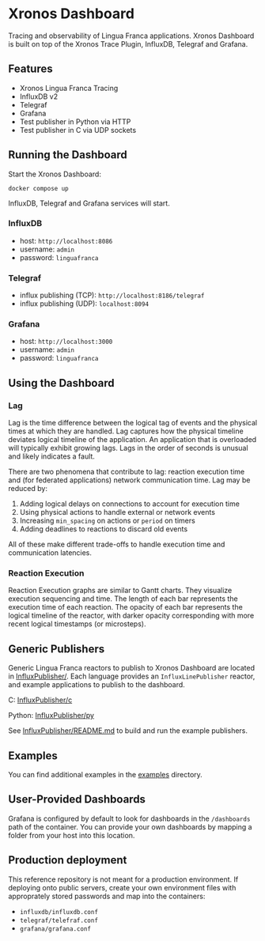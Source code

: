 # Xronos Dashboard

Tracing and observability of Lingua Franca applications. Xronos Dashboard is built on top of the Xronos Trace Plugin, InfluxDB, Telegraf and Grafana.

## Features

- Xronos Lingua Franca Tracing
- InfluxDB v2
- Telegraf
- Grafana
- Test publisher in Python via HTTP
- Test publisher in C via UDP sockets

## Running the Dashboard

Start the Xronos Dashboard:

```shell
docker compose up
```

InfluxDB, Telegraf and Grafana services will start.

### InfluxDB

- host: `http://localhost:8086`
- username: `admin`
- password: `linguafranca`

### Telegraf

- influx publishing (TCP): `http://localhost:8186/telegraf`
- influx publishing (UDP): `localhost:8094`

### Grafana

- host: `http://localhost:3000`
- username: `admin`
- password: `linguafranca`

## Using the Dashboard

### Lag

Lag is the time difference between the logical tag of events and the physical times at which they are handled. Lag captures how the physical timeline deviates logical timeline of the application. An application that is overloaded will typically exhibit growing lags. Lags in the order of seconds is unusual and likely indicates a fault.

There are two phenomena that contribute to lag: reaction execution time and (for federated applications) network communication time. Lag may be reduced by:

1. Adding logical delays on connections to account for execution time
2. Using physical actions to handle external or network events
3. Increasing `min_spacing` on actions or `period` on timers
4. Adding deadlines to reactions to discard old events

All of these make different trade-offs to handle execution time and communication latencies.

### Reaction Execution

Reaction Execution graphs are similar to Gantt charts. They visualize execution sequencing and time. The length of each bar represents the execution time of each reaction. The opacity of each bar represents the logical timeline of the reactor, with darker opacity corresponding with more recent logical timestamps (or microsteps).

## Generic Publishers

Generic Lingua Franca reactors to publish to Xronos Dashboard are located in [InfluxPublisher/](InfluxPublisher/). Each language provides an `InfluxLinePublisher` reactor, and example applications to publish to the dashboard.

C: [InfluxPublisher/c](InfluxPublisher/c/src/InfluxPublisher.lf)

Python: [InfluxPublisher/py](InfluxPublisher/py/src/InfluxPublisher.lf)

See [InfluxPublisher/README.md](InfluxPublisher/README.md) to build and run the example publishers.

## Examples

You can find additional examples in the [examples](examples/) directory.

## User-Provided Dashboards

Grafana is configured by default to look for dashboards in the `/dashboards` path of the container. You can provide your own dashboards by mapping a folder from your host into this location.

## Production deployment

This reference repository is not meant for a production environment. If deploying onto public servers, create your own environment files with approprately stored passwords and map into the containers:

- `influxdb/influxdb.conf`
- `telegraf/telefraf.conf`
- `grafana/grafana.conf`
